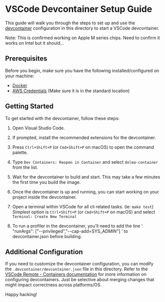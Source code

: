 # VSCode Devcontainer Setup Guide

This guide will walk you through the steps to set up and use the [devcontainer](https://code.visualstudio.com/docs/devcontainers/containers) configuration in this directory to start a VSCode devcontainer.

Note: This is confirmed working on Apple M series chips. Need to confirm it works on Intel but it should...

## Prerequisites

Before you begin, make sure you have the following installed/configured on your machine:

- [Docker](https://www.docker.com/)
- [AWS Credentials](https://docs.aws.amazon.com/cli/latest/userguide/cli-configure-files.html) (Make sure it is in the standard location)

## Getting Started

To get started with the devcontainer, follow these steps:

1. Open Visual Studio Code.

2. If prompted, install the recommended extensions for the devcontainer.

3. Press `Ctrl+Shift+P` (or `Cmd+Shift+P` on macOS) to open the command palette.

4. Type `Dev Containers: Reopen in Container` and select `dolma-container` from the list.

5. Wait for the devcontainer to build and start. This may take a few minutes the first time you build the image.

6. Once the devcontainer is up and running, you can start working on your project inside the devcontainer.

7. Open a terminal within VSCode for all cli related tasks. (ie: `make test`) Simplest option is `Ctrl+Shift+P` (or `Cmd+Shift+P` on macOS) and select `Terminal: Create New Terminal`

8. To run a profiler in the devcontainer, you'll need to add  the line ' "runArgs": ["--privileged","--cap-add=SYS_ADMIN"] ' to devcontainer.json before building. 

## Additional Configuration

If you need to customize the devcontainer configuration, you can modify the `.devcontainer/devcontainer.json` file in this directory. Refer to the [VSCode Remote - Containers documentation](https://code.visualstudio.com/docs/remote/containers) for more information on configuring devcontainers. Just be selective about merging changes that might impact correctness across platforms/OS.

Happy hacking!

